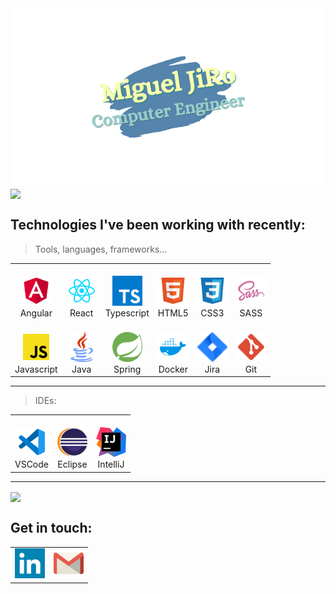 <img src="./images/intro3.png">

<img align="center" src="https://media1.giphy.com/media/iDbDicWr95THaVsuIF/giphy.gif" width="128px">

## Technologies I've been working with recently:

> Tools, languages, frameworks...

<table align="center" cellpadding="0" cellspacing="0" width="100%">
    <tr>
        <td align="center"><br /><img src="./images/angular.svg" width="48px"/><br />Angular</td>
        <td align="center"><br /><img src="./images/react.svg" width="48px"/><br />React</td>
        <td align="center"><br /><img src="./images/typescript.svg" width="48px"/><br />Typescript</td>
        <td align="center"><br /><img src="./images/html5.svg" width="48px"/><br />HTML5</td>
        <td align="center"><br /><img src="./images/css3.svg" width="48px"/><br />CSS3</td>
        <td align="center"><br /><img src="./images/sass.svg" width="48px"/><br />SASS</td>
     </tr>
    <tr>
        <td align="center"><br /><img src="./images/js.svg" width="48px"/><br />Javascript</td>
        <td align="center"><br /><img src="./images/java.svg" width="48px"/><br />Java</td>
        <td align="center"><br /><img src="./images/spring.svg" width="48px"/><br />Spring</td>
        <td align="center"><br /><img src="./images/docker.svg" width="48px"/><br />Docker</td>
        <td align="center"><br /><img src="./images/jira.svg" width="48px"/><br />Jira</td>
        <td align="center"><br /><img src="./images/git.svg" width="48px"/><br />Git</td>
    </tr>
</table>

---
  > IDEs:

<table align="center" cellpadding="0" cellspacing="0" width="100%">
    <tr>
        <td align="center"><br /><img src="./images/vscode.svg" width="48px"/><br />VSCode</td>
        <td align="center"><br /><img src="./images/eclipseide.svg" width="48px"/><br />Eclipse</td>
        <td align="center"><br /><img src="./images/intellijidea.svg" width="48px"/><br />IntelliJ</td>
     </tr>
</table>

---

<img align="center" src="https://media1.giphy.com/media/hqU2KkjW5bE2v2Z7Q2/giphy.gif" width="256px">

## Get in touch:

<table align="center" cellpadding="0" cellspacing="0" width="100%">
  <tr>
    <td align="center">
        <a href="https://www.linkedin.com/in/miguel-jiroz/" target="blank">
            <img src="./images/linkedin.svg" width="48px" />
        </a> 
    </td>
    <td align="center">
        <a href="mailto:migueljiroz@gmail.com" target="blank">
            <img src="./images/gmail.svg" width="48px" />
        </a> 
    </td>
  </tr>
</table>
    